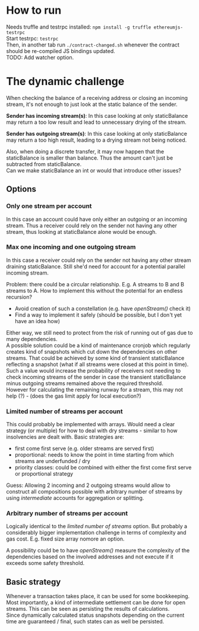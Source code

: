 # How to run

Needs truffle and testrpc installed: `npm install -g truffle ethereumjs-testrpc`  
Start testrpc: `testrpc`  
Then, in another tab run `./contract-changed.sh` whenever the contract should be re-compiled JS bindings updated.  
TODO: Add watcher option.

# The dynamic challenge

When checking the balance of a receiving address or closing an incoming stream, it's not enough to just look at the static balance of the sender.

**Sender has incoming stream(s)**: In this case looking at only staticBalance may return a too low result and lead to unnecessary drying of the stream.

**Sender has outgoing stream(s)**: In this case looking at only staticBalance may return a too high result, leading to a drying stream not being noticed.

Also, when doing a discrete transfer, it may now happen that the staticBalance is smaller than balance. Thus the amount can't just be subtracted from staticBalance.  
Can we make staticBalance an int or would that introduce other issues?

## Options

### Only one stream per account

In this case an account could have only either an outgoing or an incoming stream.
Thus a receiver could rely on the sender not having any other stream, thus looking at staticBalance alone would be enough.

### Max one incoming and one outgoing stream 

In this case a receiver could rely on the sender not having any other stream draining staticBalance.
Still she'd need for account for a potential parallel incoming stream.

Problem: there could be a circular relationship. E.g. A streams to B and B streams to A.
How to implement this without the potential for an endless recursion?

* Avoid creation of such a constellation (e.g. have *openStream()* check it)
* Find a way to implement it safely (should be possible, but I don't yet have an idea how)

Either way, we still need to protect from the risk of running out of gas due to many dependencies.  
A possible solution could be a kind of maintenance cronjob which regularly creates kind of snapshots which cut down the dependencies on other streams.
That could be achieved by some kind of transient staticBalance reflecting a snapshot (what if all streams were closed at this point in time).
Such a value would increase the probability of receivers not needing to check incoming streams of the sender in case the transient staticBalance minus outgoing streams remained above the required threshold.  
However for calculating the remaining runway for a stream, this may not help (?) - (does the gas limit apply for local execution?)

### Limited number of streams per account

This could probably be implemented with arrays.
Would need a clear strategy (or multiple) for how to deal with dry streams - similar to how insolvencies are dealt with.
Basic strategies are: 
* first come first serve (e.g. older streams are served first)
* proportional: needs to know the point in time starting from which streams are underfunded / dry
* priority classes: could be combined with either the first come first serve or proportional strategy

Guess: Allowing 2 incoming and 2 outgoing streams would allow to construct all compositions possible with arbitrary number of streams by using *intermediate* accounts for aggregation or splitting.

### Arbitrary number of streams per account

Logically identical to the *limited number of streams* option.
But probably a considerably bigger implementation challenge in terms of complexity and gas cost. E.g. fixed size array nomore an option.

A possibility could be to have *openStream()* measure the complexity of the dependencies based on the involved addresses and not execute if it exceeds some safety threshold.

## Basic strategy

Whenever a transaction takes place, it can be used for some bookkeeping.  
Most importantly, a kind of intermediate settlement can be done for open streams. This can be seen as persisting the results of calculations.  
Since dynamically calculated status snapshots depending on the current time are guaranteed / final, such states can as well be persisted.
